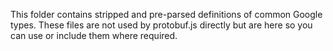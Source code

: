 This folder contains stripped and pre-parsed definitions of common Google types. These files are not
used by protobuf.js directly but are here so you can use or include them where required.
